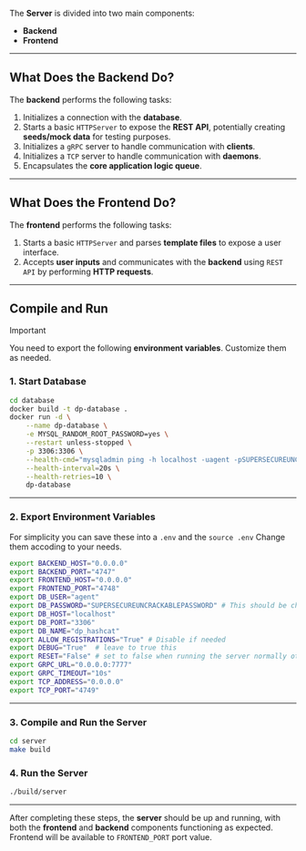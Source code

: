 The **Server** is divided into two main components:

- **Backend**
- **Frontend**

---

## **What Does the Backend Do?**

The **backend** performs the following tasks:

1. Initializes a connection with the **database**.
2. Starts a basic `HTTPServer` to expose the **REST API**, potentially creating **seeds/mock data** for testing purposes.
3. Initializes a `gRPC` server to handle communication with **clients**.
4. Initializes a `TCP` server to handle communication with **daemons**.
5. Encapsulates the **core application logic queue**.

---

## **What Does the Frontend Do?**

The **frontend** performs the following tasks:

1. Starts a basic `HTTPServer` and parses **template files** to expose a user interface.
2. Accepts **user inputs** and communicates with the **backend** using `REST API` by performing **HTTP requests**.

---

## **Compile and Run**

> [!IMPORTANT]  
> You need to export the following **environment variables**. Customize them as needed.

### **1. Start Database**

```bash
cd database
docker build -t dp-database .
docker run -d \
    --name dp-database \
    -e MYSQL_RANDOM_ROOT_PASSWORD=yes \
    --restart unless-stopped \
    -p 3306:3306 \
    --health-cmd="mysqladmin ping -h localhost -uagent -pSUPERSECUREUNCRACKABLEPASSWORD" \
    --health-interval=20s \
    --health-retries=10 \
    dp-database
```

---

### **2. Export Environment Variables**

For simplicity you can save these into a `.env` and the `source .env`
Change them accoding to your needs.

```bash
export BACKEND_HOST="0.0.0.0"
export BACKEND_PORT="4747"
export FRONTEND_HOST="0.0.0.0"
export FRONTEND_PORT="4748"
export DB_USER="agent"
export DB_PASSWORD="SUPERSECUREUNCRACKABLEPASSWORD" # This should be changed (remember to change it in database/initialize.sql too)
export DB_HOST="localhost"
export DB_PORT="3306"
export DB_NAME="dp_hashcat"
export ALLOW_REGISTRATIONS="True" # Disable if needed
export DEBUG="True"  # leave to true this
export RESET="False" # set to false when running the server normally otherwise at each server restart data will be wiped from the db
export GRPC_URL="0.0.0.0:7777"
export GRPC_TIMEOUT="10s"
export TCP_ADDRESS="0.0.0.0"
export TCP_PORT="4749"
```

---

### **3. Compile and Run the Server**

```bash
cd server
make build
```

### **4. Run the Server**

```bash
./build/server
```

---

After completing these steps, the **server** should be up and running, with both the **frontend** and **backend** components functioning as expected.
Frontend will be available to `FRONTEND_PORT` port value.
